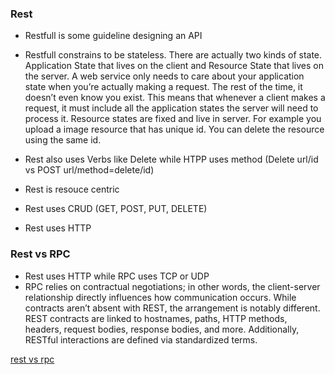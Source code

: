 ### Rest
* Restfull is some guideline designing an API
* Restfull constrains to be stateless. There are actually two kinds of state. Application State that lives on the client and Resource State that lives on the server.
A web service only needs to care about your application state when you’re actually making a request. The rest of the time, it doesn’t even know you exist. This means that whenever a client makes a request, it must include all the application states the server will need to process it.
Resource states are fixed and live in server. For example you upload a image resource that has unique id. You can delete the resource using the same id.

* Rest also uses Verbs like Delete while HTPP uses method (Delete url/id vs POST url/method=delete/id)
* Rest is resouce centric
* Rest uses CRUD (GET, POST, PUT, DELETE)
* Rest uses HTTP

### Rest vs RPC
* Rest uses HTTP while RPC uses TCP or UDP
* RPC relies on contractual negotiations; in other words, the client-server relationship directly influences how communication occurs. While contracts aren’t absent with REST, the arrangement is notably different. REST contracts are linked to hostnames, paths, HTTP methods, headers, request bodies, response bodies, and more. Additionally, RESTful interactions are defined via standardized terms.


[rest vs rpc](https://www.geeksforgeeks.org/difference-between-rest-api-and-rpc-api/) 
